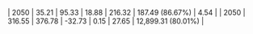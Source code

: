 | 2050 | 35.21 | 95.33 |  18.88 | 216.32 | 187.49 (86.67%) | 4.54 |
| 2050 | 316.55 | 376.78 | -32.73 | 0.15 | 27.65 | 12,899.31 (80.01%) |
